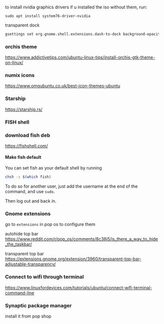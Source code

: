 to install nvidia graphics drivers if u installed the iso without them, run: 
```
sudo apt install system76-driver-nvidia
```





transparent dock 
```bash
gsettings set org.gnome.shell.extensions.dash-to-dock background-opacity 0.2

```


### orchis theme
https://www.addictivetips.com/ubuntu-linux-tips/install-orchis-gtk-theme-on-linux/

### numix icons
https://www.omgubuntu.co.uk/best-icon-themes-ubuntu

### Starship
https://starship.rs/


### FISH shell

### download fish deb
https://fishshell.com/
#### Make fish default
You can set fish as your default shell by running

```bash
chsh -s $(which fish)
```

To do so for another user, just add the username at the end of the command, and use `sudo`.

Then log out and back in.



### Gnome extensions
go to `extensions` in pop os to configure them


autohide top bar
https://www.reddit.com/r/pop_os/comments/8c38j5/is_there_a_way_to_hide_the_taskbar/



transparent top bar
https://extensions.gnome.org/extension/3960/transparent-top-bar-adjustable-transparency/




### Connect to wifi through terminal
https://www.linuxfordevices.com/tutorials/ubuntu/connect-wifi-terminal-command-line


### Synaptic package manager
install it from pop shop
